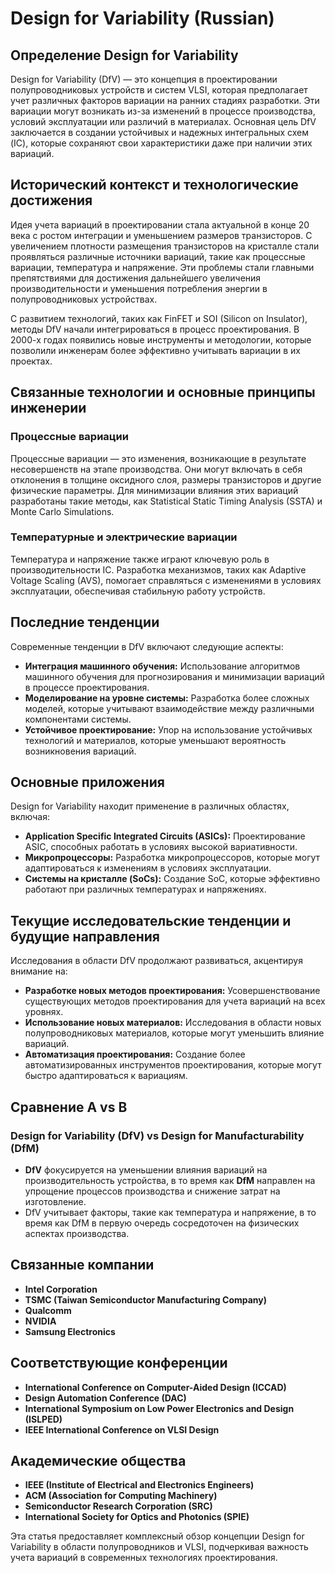 # Design for Variability (Russian)

## Определение Design for Variability

Design for Variability (DfV) — это концепция в проектировании полупроводниковых устройств и систем VLSI, которая предполагает учет различных факторов вариации на ранних стадиях разработки. Эти вариации могут возникать из-за изменений в процессе производства, условий эксплуатации или различий в материалах. Основная цель DfV заключается в создании устойчивых и надежных интегральных схем (IC), которые сохраняют свои характеристики даже при наличии этих вариаций.

## Исторический контекст и технологические достижения

Идея учета вариаций в проектировании стала актуальной в конце 20 века с ростом интеграции и уменьшением размеров транзисторов. С увеличением плотности размещения транзисторов на кристалле стали проявляться различные источники вариаций, такие как процессные вариации, температура и напряжение. Эти проблемы стали главными препятствиями для достижения дальнейшего увеличения производительности и уменьшения потребления энергии в полупроводниковых устройствах.

С развитием технологий, таких как FinFET и SOI (Silicon on Insulator), методы DfV начали интегрироваться в процесс проектирования. В 2000-х годах появились новые инструменты и методологии, которые позволили инженерам более эффективно учитывать вариации в их проектах.

## Связанные технологии и основные принципы инженерии

### Процессные вариации

Процессные вариации — это изменения, возникающие в результате несовершенств на этапе производства. Они могут включать в себя отклонения в толщине оксидного слоя, размеры транзисторов и другие физические параметры. Для минимизации влияния этих вариаций разработаны такие методы, как Statistical Static Timing Analysis (SSTA) и Monte Carlo Simulations.

### Температурные и электрические вариации

Температура и напряжение также играют ключевую роль в производительности IC. Разработка механизмов, таких как Adaptive Voltage Scaling (AVS), помогает справляться с изменениями в условиях эксплуатации, обеспечивая стабильную работу устройств.

## Последние тенденции

Современные тенденции в DfV включают следующие аспекты:

- **Интеграция машинного обучения:** Использование алгоритмов машинного обучения для прогнозирования и минимизации вариаций в процессе проектирования.
- **Моделирование на уровне системы:** Разработка более сложных моделей, которые учитывают взаимодействие между различными компонентами системы.
- **Устойчивое проектирование:** Упор на использование устойчивых технологий и материалов, которые уменьшают вероятность возникновения вариаций.

## Основные приложения

Design for Variability находит применение в различных областях, включая:

- **Application Specific Integrated Circuits (ASICs):** Проектирование ASIC, способных работать в условиях высокой вариативности.
- **Микропроцессоры:** Разработка микропроцессоров, которые могут адаптироваться к изменениям в условиях эксплуатации.
- **Системы на кристалле (SoCs):** Создание SoC, которые эффективно работают при различных температурах и напряжениях.

## Текущие исследовательские тенденции и будущие направления

Исследования в области DfV продолжают развиваться, акцентируя внимание на:

- **Разработке новых методов проектирования:** Усовершенствование существующих методов проектирования для учета вариаций на всех уровнях.
- **Использование новых материалов:** Исследования в области новых полупроводниковых материалов, которые могут уменьшить влияние вариаций.
- **Автоматизация проектирования:** Создание более автоматизированных инструментов проектирования, которые могут быстро адаптироваться к вариациям.

## Сравнение A vs B

### Design for Variability (DfV) vs Design for Manufacturability (DfM)

- **DfV** фокусируется на уменьшении влияния вариаций на производительность устройства, в то время как **DfM** направлен на упрощение процессов производства и снижение затрат на изготовление.
- DfV учитывает факторы, такие как температура и напряжение, в то время как DfM в первую очередь сосредоточен на физических аспектах производства.

## Связанные компании

- **Intel Corporation**
- **TSMC (Taiwan Semiconductor Manufacturing Company)**
- **Qualcomm**
- **NVIDIA**
- **Samsung Electronics**

## Соответствующие конференции

- **International Conference on Computer-Aided Design (ICCAD)**
- **Design Automation Conference (DAC)**
- **International Symposium on Low Power Electronics and Design (ISLPED)**
- **IEEE International Conference on VLSI Design**

## Академические общества

- **IEEE (Institute of Electrical and Electronics Engineers)**
- **ACM (Association for Computing Machinery)**
- **Semiconductor Research Corporation (SRC)**
- **International Society for Optics and Photonics (SPIE)**

Эта статья предоставляет комплексный обзор концепции Design for Variability в области полупроводников и VLSI, подчеркивая важность учета вариаций в современных технологиях проектирования.